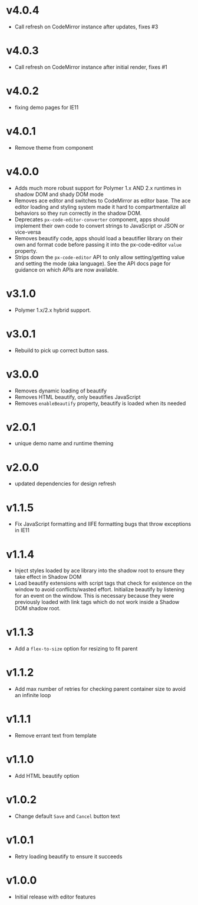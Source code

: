 v4.0.4
==================
* Call refresh on CodeMirror instance after updates, fixes #3

v4.0.3
==================
* Call refresh on CodeMirror instance after initial render, fixes #1

v4.0.2
==================
* fixing demo pages for IE11

v4.0.1
==================
* Remove theme from component

v4.0.0
==================
* Adds much more robust support for Polymer 1.x AND 2.x runtimes in shadow DOM
  and shady DOM mode
* Removes ace editor and switches to CodeMirror as editor base. The ace editor
  loading and styling system made it hard to compartmentalize all behaviors
  so they run correctly in the shadow DOM.
* Deprecates `px-code-editor-converter` component, apps should implement their
  own code to convert strings to JavaScript or JSON or vice-versa
* Removes beautify code, apps should load a beautifier library on their own
  and format code before passing it into the px-code-editor `value` property.
* Strips down the `px-code-editor` API to only allow setting/getting value
  and setting the mode (aka language). See the API docs page for guidance
  on which APIs are now available.

v3.1.0
==================
* Polymer 1.x/2.x hybrid support.

v3.0.1
==================
* Rebuild to pick up correct button sass.

v3.0.0
==================
* Removes dynamic loading of beautify
* Removes HTML beautify, only beautifies JavaScript
* Removes `enableBeautify` property, beautify is loaded when its needed

v2.0.1
==================
* unique demo name and runtime theming

v2.0.0
==================
* updated dependencies for design refresh

v1.1.5
==================
* Fix JavaScript formatting and IIFE formatting bugs that throw exceptions in IE11

v1.1.4
==================
* Inject styles loaded by ace library into the shadow root to ensure they take effect in Shadow DOM
* Load beautify extensions with script tags that check for existence on the window to avoid conflicts/wasted effort. Initialize beautify by listening for an event on the window. This is necessary because they were previously loaded with link tags which do not work inside a Shadow DOM shadow root.

v1.1.3
==================
* Add a `flex-to-size` option for resizing to fit parent

v1.1.2
==================
* Add max number of retries for checking parent container size to avoid an infinite loop

v1.1.1
==================
* Remove errant text from template

v1.1.0
==================
* Add HTML beautify option

v1.0.2
==================
* Change default `Save` and `Cancel` button text

v1.0.1
==================
* Retry loading beautify to ensure it succeeds

v1.0.0
==================
* Initial release with editor features
